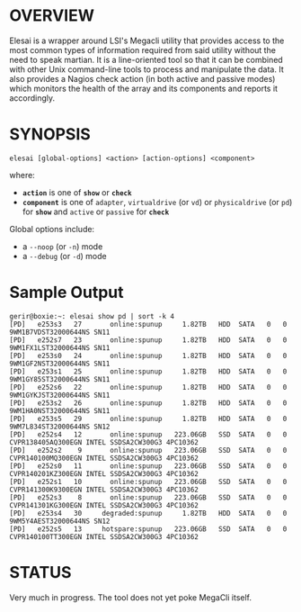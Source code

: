 # OVERVIEW

Elesai is a wrapper around LSI's Megacli utility that provides access to the most common types of information required from said utility without the need to speak martian. It is a line-oriented tool so that it can be combined with other Unix command-line tools to process and manipulate the data. It also provides a Nagios check action (in both active and passive modes) which monitors the health of the array and its components and reports 
it accordingly.

# SYNOPSIS

    elesai [global-options] <action> [action-options] <component>

where:

* **`action`** is one of **`show`** or **`check`**
* **`component`** is one of `adapter`, `virtualdrive` (or `vd`) or `physicaldrive` (or `pd`) for **`show`** and `active` or `passive` for **`check`**

Global options include:

* a `--noop` (or `-n`) mode
* a `--debug` (or `-d`) mode

# Sample Output

    gerir@boxie:~: elesai show pd | sort -k 4
    [PD]   e253s3   27       online:spunup     1.82TB   HDD  SATA   0   0   9WM1B7VDST32000644NS SN11
    [PD]   e252s7   23       online:spunup     1.82TB   HDD  SATA   0   0   9WM1FX1LST32000644NS SN11
    [PD]   e253s0   24       online:spunup     1.82TB   HDD  SATA   0   0   9WM1GF2NST32000644NS SN11
    [PD]   e253s1   25       online:spunup     1.82TB   HDD  SATA   0   0   9WM1GY85ST32000644NS SN11
    [PD]   e252s6   22       online:spunup     1.82TB   HDD  SATA   0   0   9WM1GYKJST32000644NS SN11
    [PD]   e253s2   26       online:spunup     1.82TB   HDD  SATA   0   0   9WM1HA0NST32000644NS SN11
    [PD]   e253s5   29       online:spunup     1.82TB   HDD  SATA   0   0   9WM7L834ST32000644NS SN12
    [PD]   e252s4   12       online:spunup   223.06GB   SSD  SATA   0   0   CVPR138405AQ300EGN INTEL SSDSA2CW300G3 4PC10362
    [PD]   e252s2    9       online:spunup   223.06GB   SSD  SATA   0   0   CVPR140100MQ300EGN INTEL SSDSA2CW300G3 4PC10362
    [PD]   e252s0   11       online:spunup   223.06GB   SSD  SATA   0   0   CVPR140201KZ300EGN INTEL SSDSA2CW300G3 4PC10362
    [PD]   e252s1   10       online:spunup   223.06GB   SSD  SATA   0   0   CVPR141300K9300EGN INTEL SSDSA2CW300G3 4PC10362
    [PD]   e252s3    8       online:spunup   223.06GB   SSD  SATA   0   0   CVPR141301KG300EGN INTEL SSDSA2CW300G3 4PC10362
    [PD]   e253s4   30     degraded:spunup     1.82TB   HDD  SATA   0   0   9WM5Y4AEST32000644NS SN12
    [PD]   e252s5   13     hotspare:spunup   223.06GB   SSD  SATA   0   0   CVPR140100TT300EGN INTEL SSDSA2CW300G3 4PC10362
    
# STATUS

Very much in progress. The tool does not yet poke MegaCli itself.



